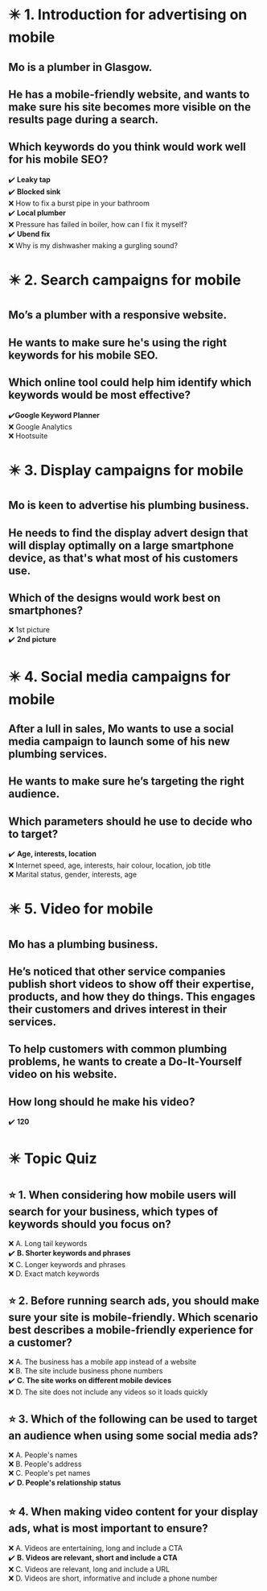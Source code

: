 # :eight_pointed_black_star: 1. Introduction for advertising on mobile

## Mo is a plumber in Glasgow.

## He has a mobile-friendly website, and wants to make sure his site becomes more visible on the results page during a search.

## Which keywords do you think would work well for his mobile SEO?

:heavy_check_mark: **Leaky tap**\
:heavy_check_mark: **Blocked sink**\
:x: How to fix a burst pipe in your bathroom\
:heavy_check_mark: **Local plumber**\
:x: Pressure has failed in boiler, how can I fix it myself?\
:heavy_check_mark: **Ubend fix**\
:x: Why is my dishwasher making a gurgling sound?

# :eight_pointed_black_star: 2. Search campaigns for mobile

## Mo’s a plumber with a responsive website.

## He wants to make sure he's using the right keywords for his mobile SEO.

## Which online tool could help him identify which keywords would be most effective?

:heavy_check_mark:**Google Keyword Planner**\
:x: Google Analytics\
:x: Hootsuite

# :eight_pointed_black_star: 3. Display campaigns for mobile

## Mo is keen to advertise his plumbing business.

## He needs to find the display advert design that will display optimally on a large smartphone device, as that's what most of his customers use.

## Which of the designs would work best on smartphones?

:x: 1st picture\
:heavy_check_mark: **2nd picture**

# :eight_pointed_black_star: 4. Social media campaigns for mobile

## After a lull in sales, Mo wants to use a social media campaign to launch some of his new plumbing services.

## He wants to make sure he’s targeting the right audience.

## Which parameters should he use to decide who to target?

:heavy_check_mark: **Age, interests, location**\
:x: Internet speed, age, interests, hair colour, location, job title\
:x: Marital status, gender, interests, age

# :eight_pointed_black_star: 5. Video for mobile

## Mo has a plumbing business.

## He’s noticed that other service companies publish short videos to show off their expertise, products, and how they do things. This engages their customers and drives interest in their services.

## To help customers with common plumbing problems, he wants to create a Do-It-Yourself video on his website.

## How long should he make his video?

:heavy_check_mark: **120**

# :eight_pointed_black_star: Topic Quiz

## :star: 1. When considering how mobile users will search for your business, which types of keywords should you focus on?

:x: A. Long tail keywords\
:heavy_check_mark: **B. Shorter keywords and phrases**\
:x: C. Longer keywords and phrases\
:x: D. Exact match keywords

## :star: 2. Before running search ads, you should make sure your site is mobile-friendly. Which scenario best describes a mobile-friendly experience for a customer?

:x: A. The business has a mobile app instead of a website\
:x: B. The site include business phone numbers\
:heavy_check_mark: **C. The site works on different mobile devices**\
:x: D. The site does not include any videos so it loads quickly

## :star: 3. Which of the following can be used to target an audience when using some social media ads?

:x: A. People's names\
:x: B. People's address\
:x: C. People's pet names\
:heavy_check_mark: **D. People's relationship status**

## :star: 4. When making video content for your display ads, what is most important to ensure?

:x: A. Videos are entertaining, long and include a CTA\
:heavy_check_mark: **B. Videos are relevant, short and include a CTA**\
:x: C. Videos are relevant, long and include a URL\
:x: D. Videos are short, informative and include a phone number